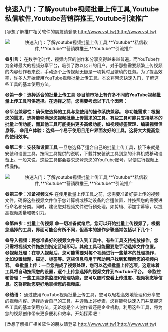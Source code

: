## **快速入门：了解youtube视频批量上传工具,**Youtube**私信软件,**Youtube**营销群推王,**Youtube**引流推广**

[😍想了解推广相关软件的朋友请登录 http://www.vst.tw](http://www.vst.tw)

 <center><img src="https://vst.tw/MP4/tuiguang/png/4.png" alt="快速入门：了解youtube视频批量上传工具,**Youtube**私信软件,**Youtube**营销群推王,**Youtube**引流推广"></center>

**😄引言：**
在数字化时代，视频内容的创作和分享变得越来越普遍。而YouTube作为全球最大的视频分享平台，吸引了数以亿计的用户。对于那些需要频繁上传视频的内容创作者来说，手动逐个上传视频无疑是一项耗时且繁琐的任务。为了提高效率，许多人开始使用YouTube视频批量上传工具。本文将带您快速入门，了解这些工具的基本使用方法。

**😄第一步：选择适合的批量上传工具**
**😄目前市场上有许多不同的YouTube视频批量上传工具可供选择。在选择之前，您需要考虑以下几个因素：**

**😄平台兼容性：确保您选择的工具与您使用的操作系统兼容。**
**😄功能需求：根据您的需求，选择能够满足您视频批量上传需求的工具。有些工具可能只支持基本的批量上传功能，而其他工具可能提供更多高级功能，如视频标签管理、编辑视频信息等。**
**😄用户体验：选择一个易于使用且用户界面友好的工具，这将大大提高您的使用效率。**

**😄第二步：安装和设置工具**
一旦您选择了适合自己的批量上传工具，接下来就是安装和设置工具。按照工具提供的说明，下载并安装该工具到您的计算机或移动设备上。一般来说，这些工具都会要求您登录您的YouTube账号，以便进行视频上传操作。

 <center><img src="https://vst.tw/MP4/tuiguang/png/3.png" alt="快速入门：了解youtube视频批量上传工具,**Youtube**私信软件,**Youtube**营销群推王,**Youtube**引流推广"></center>

**😄第三步：准备视频文件**
在使用批量上传工具之前，您需要准备好要上传的视频文件。确保这些视频文件位于您计算机或移动设备的合适位置，并按照您的需要进行命名和分类。同时，建议您对视频文件进行预处理，如剪辑、添加字幕等，以提高视频质量和吸引力。

**😄第四步：批量上传视频**
**😄一切准备就绪后，您可以开始批量上传视频了。根据您选择的工具，界面可能会有所不同，但基本的操作步骤通常包括以下几个：**

**😄导入视频：将您准备好的视频文件导入到工具中。有些工具支持拖放操作，您只需将视频文件拖放到指定区域即可。其他工具可能需要您手动选择文件位置。**
**😄视频处理：在导入视频后，您可能需要对每个视频进行一些基本的处理操作，比如设置标题、描述、标签等。这些信息将用于帮助用户找到和理解您的视频内容。**
**😄批量上传：一旦您完成了视频处理，您可以选择批量上传选项。这意味着工具将自动按照您的设置，逐个上传您选择的视频文件到YouTube平台。**
**😄监控和管理：一些工具提供监控和管理功能，您可以随时查看上传进度、视频状态等信息。这将帮助您更好地掌控您的视频库。**

**😄结语：**
通过使用YouTube视频批量上传工具，您可以轻松高效地管理和分享您的视频内容。选择适合自己的工具，并遵循上述步骤，您将能够快速入门并掌握这些工具的基本使用方法。无论您是个人创作者还是企业机构，利用这些工具，将为您的视频创作带来更多便利和效率。开始探索吧！

[😍想了解推广相关软件的朋友请登录 http://www.vst.tw](http://www.vst.tw)



